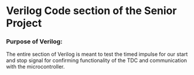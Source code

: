 # Verilog Code section of the Senior Project

### Purpose of Verilog:

The entire section of Verilog is meant to test the timed impulse for our start and stop signal for confirming functionality of the TDC and communication with the microcontroller.